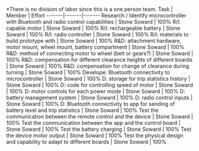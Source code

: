 *There is no division of labor since this is a one person team.
Task | Member | Effort
-------|-------|-------
Research / Identify microcontroller with Bluetooth and radio control capabilities | Stone Soward | 100%
R/I: capable motor | Stone Soward | 100%
R/I: rechargeable battery | Stone Soward | 100%
R/I: radio controller | Stone Soward | 100%
R/I: materials to build prototype with | Stone Soward | 100%
R&D: attachment hardware, motor mount, wheel mount, battery compartment | Stone Soward | 100%
R&D: method of connecting motor to wheel (belt or gears?) | Stone Soward | 100%
R&D: compensation for different clearance heights of different boards | Stone Soward | 100%
R&D: compensation for change of clearance during turning | Stone Soward | 100%
Develope: Bluetooth connectivity to microcontroller | Stone Soward | 100%
D: storage for trip statistics history | Stone Soward | 100%
D: code for controlling speed of motor | Stone Soward | 100%
D: motor controls for each power mode | Stone Soward | 100%
D: battery management system | Stone Soward | 100%
D: radio control inputs | Stone Soward | 100%
D: Bluetooth connectivity to app for sending of battery level and trip statistics | Stone Soward | 100%
Test the communication between the remote control and the device | Stone Soward | 100%
Test the communication between the app and the control board | Stone Soward | 100%
Test the battery charging | Stone Soward | 100%
Test the device motor output | Stone Soward | 100%
Test the physical design and capability to adapt to different boards | Stone Soward | 100%
